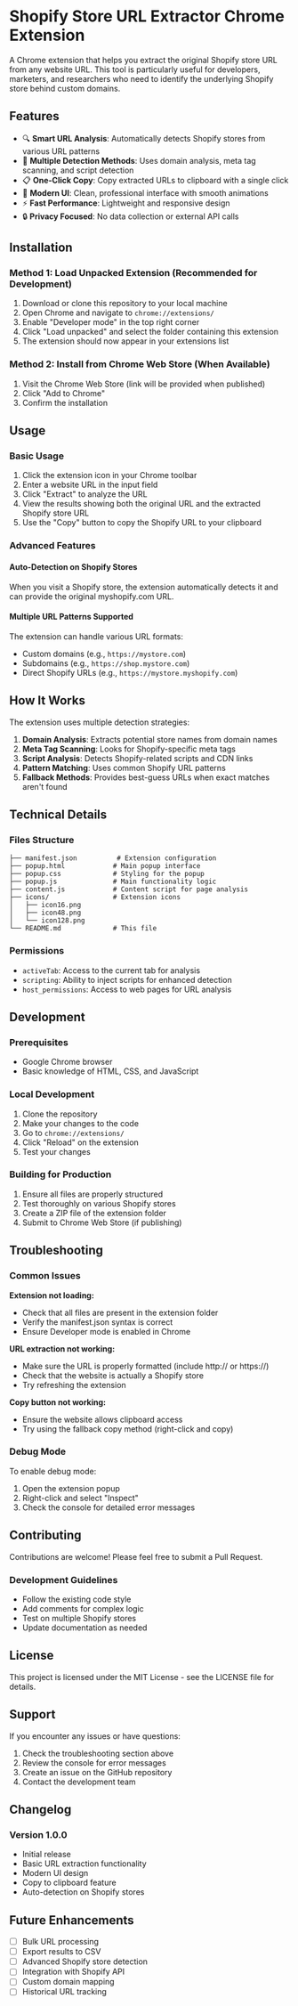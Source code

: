 # Shopify Store URL Extractor Chrome Extension

A Chrome extension that helps you extract the original Shopify store URL from any website URL. This tool is particularly useful for developers, marketers, and researchers who need to identify the underlying Shopify store behind custom domains.

## Features

- 🔍 **Smart URL Analysis**: Automatically detects Shopify stores from various URL patterns
- 🎯 **Multiple Detection Methods**: Uses domain analysis, meta tag scanning, and script detection
- 📋 **One-Click Copy**: Copy extracted URLs to clipboard with a single click
- 🎨 **Modern UI**: Clean, professional interface with smooth animations
- ⚡ **Fast Performance**: Lightweight and responsive design
- 🔒 **Privacy Focused**: No data collection or external API calls

## Installation

### Method 1: Load Unpacked Extension (Recommended for Development)

1. Download or clone this repository to your local machine
2. Open Chrome and navigate to `chrome://extensions/`
3. Enable "Developer mode" in the top right corner
4. Click "Load unpacked" and select the folder containing this extension
5. The extension should now appear in your extensions list

### Method 2: Install from Chrome Web Store (When Available)

1. Visit the Chrome Web Store (link will be provided when published)
2. Click "Add to Chrome"
3. Confirm the installation

## Usage

### Basic Usage

1. Click the extension icon in your Chrome toolbar
2. Enter a website URL in the input field
3. Click "Extract" to analyze the URL
4. View the results showing both the original URL and the extracted Shopify store URL
5. Use the "Copy" button to copy the Shopify URL to your clipboard

### Advanced Features

#### Auto-Detection on Shopify Stores

When you visit a Shopify store, the extension automatically detects it and can provide the original myshopify.com URL.

#### Multiple URL Patterns Supported

The extension can handle various URL formats:
- Custom domains (e.g., `https://mystore.com`)
- Subdomains (e.g., `https://shop.mystore.com`)
- Direct Shopify URLs (e.g., `https://mystore.myshopify.com`)

## How It Works

The extension uses multiple detection strategies:

1. **Domain Analysis**: Extracts potential store names from domain names
2. **Meta Tag Scanning**: Looks for Shopify-specific meta tags
3. **Script Analysis**: Detects Shopify-related scripts and CDN links
4. **Pattern Matching**: Uses common Shopify URL patterns
5. **Fallback Methods**: Provides best-guess URLs when exact matches aren't found

## Technical Details

### Files Structure

```
├── manifest.json          # Extension configuration
├── popup.html            # Main popup interface
├── popup.css             # Styling for the popup
├── popup.js              # Main functionality logic
├── content.js            # Content script for page analysis
├── icons/                # Extension icons
│   ├── icon16.png
│   ├── icon48.png
│   └── icon128.png
└── README.md             # This file
```

### Permissions

- `activeTab`: Access to the current tab for analysis
- `scripting`: Ability to inject scripts for enhanced detection
- `host_permissions`: Access to web pages for URL analysis

## Development

### Prerequisites

- Google Chrome browser
- Basic knowledge of HTML, CSS, and JavaScript

### Local Development

1. Clone the repository
2. Make your changes to the code
3. Go to `chrome://extensions/`
4. Click "Reload" on the extension
5. Test your changes

### Building for Production

1. Ensure all files are properly structured
2. Test thoroughly on various Shopify stores
3. Create a ZIP file of the extension folder
4. Submit to Chrome Web Store (if publishing)

## Troubleshooting

### Common Issues

**Extension not loading:**
- Check that all files are present in the extension folder
- Verify the manifest.json syntax is correct
- Ensure Developer mode is enabled in Chrome

**URL extraction not working:**
- Make sure the URL is properly formatted (include http:// or https://)
- Check that the website is actually a Shopify store
- Try refreshing the extension

**Copy button not working:**
- Ensure the website allows clipboard access
- Try using the fallback copy method (right-click and copy)

### Debug Mode

To enable debug mode:
1. Open the extension popup
2. Right-click and select "Inspect"
3. Check the console for detailed error messages

## Contributing

Contributions are welcome! Please feel free to submit a Pull Request.

### Development Guidelines

- Follow the existing code style
- Add comments for complex logic
- Test on multiple Shopify stores
- Update documentation as needed

## License

This project is licensed under the MIT License - see the LICENSE file for details.

## Support

If you encounter any issues or have questions:

1. Check the troubleshooting section above
2. Review the console for error messages
3. Create an issue on the GitHub repository
4. Contact the development team

## Changelog

### Version 1.0.0
- Initial release
- Basic URL extraction functionality
- Modern UI design
- Copy to clipboard feature
- Auto-detection on Shopify stores

## Future Enhancements

- [ ] Bulk URL processing
- [ ] Export results to CSV
- [ ] Advanced Shopify store detection
- [ ] Integration with Shopify API
- [ ] Custom domain mapping
- [ ] Historical URL tracking 